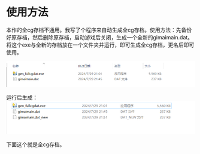 # 使用方法

本作的全cg存档不通用。我写了个程序来自动生成全cg存档。使用方法：先备份好原存档，然后删除原存档，启动游戏后关闭，生成一个全新的gimaimain.dat。将这个exe与全新的存档放在一个文件夹并运行，即可生成全cg存档，更名后即可使用。

![1722261111382](image/README/1722261111382.png)

运行后生成：![1722261134124](image/README/1722261134124.png)

下面这个就是全cg存档。
